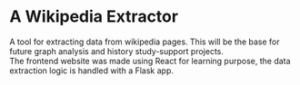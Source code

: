 # A Wikipedia Extractor
A tool for extracting data from wikipedia pages. This will be the base for future graph analysis and history study-support projects.  
The frontend website was made using React for learning purpose, the data extraction logic is handled with a Flask app.
